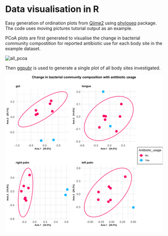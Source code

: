 
# Data visualisation in R 

Easy generation of ordination plots from [Qiime2](https://docs.qiime2.org/2020.2/tutorials/moving-pictures/) using [phyloseq](https://github.com/joey711/phyloseq) package. The code uses moving pictures tutorial output as an example. </br>

PCoA plots are first generated to visualise the change in bacterial community compostition for reported antibiotic use for each body site in the example dataset. 

![all_pcoa](./plots/gut-bray-Antibiotic_usage.pcoa.png=50x50)

Then [ggpubr](https://www.google.com/search?q=ggpubr&oq=ggpubr+&aqs=chrome..69i57j69i59l2j0l2j69i60l3.7908j0j7&sourceid=chrome&ie=UTF-8) is used to generate a single plot of all body sites investigated.</br>

![all_pcoa](./plots/bodysites_all.png)

